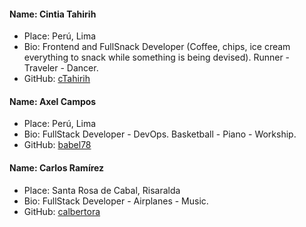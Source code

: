 #### Name: Cintia Tahirih
- Place: Perú, Lima
- Bio: Frontend and FullSnack Developer (Coffee, chips, ice cream everything to snack while something is being devised). Runner - Traveler - Dancer.
- GitHub: [cTahirih](https://github.com/cTahirih)


#### Name: Axel Campos
- Place: Perú, Lima
- Bio: FullStack Developer - DevOps. Basketball - Piano - Workship.
- GitHub: [babel78](https://github.com/Babel78)

#### Name: Carlos Ramírez
- Place: Santa Rosa de Cabal, Risaralda
- Bio: FullStack Developer - Airplanes - Music.
- GitHub: [calbertora](https://github.com/calbertora)
